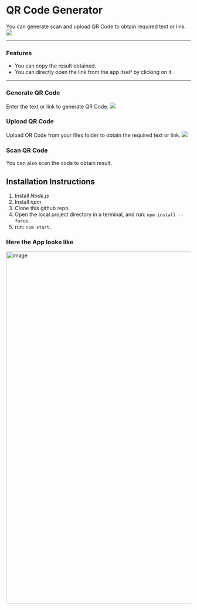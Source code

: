 # QR Code Generator
You can generate scan and upload QR Code to obtain required text or link.
<img src="https://media.discordapp.net/attachments/910824270467325972/987638675452067880/unknown.png?width=1358&height=631">

---

### Features
* You can copy the result obtained.
* You can directly open the link from the app itself by clicking on it.
---

### Generate QR Code
Enter the text or link to generate QR Code.
<img src="https://media.discordapp.net/attachments/910824270467325972/987643209901572116/unknown.png">

### Upload QR Code 
Upload OR Code from your files folder to obtain the required text or link.
<img src="https://media.discordapp.net/attachments/910824270467325972/987643737960243270/unknown.png">

### Scan QR Code
You can also scan the code to obtain result.

## Installation Instructions

1. Install *Node.js*
1. Install *npm*
1. Clone this github repo.
1. Open the local project directory in a terminal, and run: `npm install --force`.
1. run: `npm start`.

### Here the App looks like

<img width="960" alt="image" src="https://user-images.githubusercontent.com/83106116/145431418-2b6fd164-9653-4d28-b640-3318f846f124.png">

